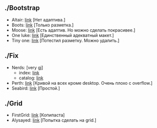 ## ./Bootstrap

* Altair: [link](./bootstrap/altair/) [Нет адаптива.]
* Boots: [link](./bootstrap/boots/) [Только разметка.]  
* Moose: [link](./bootstrap/moose/) [Есть адаптив. Но можно сделать покрасивее.]
* One luke: [link](./bootstrap/oneluke/) [Единственный адекватный макет.]
* Tiny one: [link](./bootstrap/tinyone/) [Потестил разметку. Можно удалить.]  

## ./Fix

* Nerds: [very gj]
  * index: [link](./fix/nerds/flex/) 
  * catalog: [link](./fix/nerds/flex/catalog.html)  
* Perth: [link](./fix/perth/app/) [Кривой на всех кроме desktop. Очень плохо с overflow.]   
* Seabird: [link](./fix/seabird/) [Простой.]  

## ./Grid

* FirstGrid: [link](./grid/testGrid/) [Копипаста]  
* Alysayed: [link](./grid/alysayed/) [Попытка сделать на grid.]  
